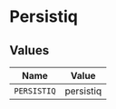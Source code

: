# Persistiq


## Values

| Name        | Value       |
| ----------- | ----------- |
| `PERSISTIQ` | persistiq   |